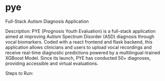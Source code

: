 # pye
Full-Stack Autism Diagnosis Application

Description: 
PYE (Prognosis Youth Evaluation) is a full-stack application aimed at improving Autism Spectrum Disorder (ASD) diagnosis through vocal biomarkers. Coded with a react frontend and flask backend, this application allows clinicians and users to upload vocal recordings and receive real-time diagnostic predictions powered by a multilingual-trained XGBoost Model. Since its launch, PYE has conducted 50+ diagnoses, providing accessible and virtual evaluations. 

Steps to Run: 


